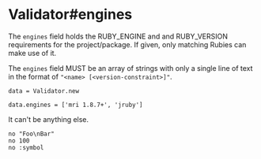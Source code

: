 # Validator#engines

The `engines` field holds the RUBY_ENGINE and and RUBY_VERSION requirements for
the project/package. If given, only matching Rubies can make use of it.

The `engines` field MUST be an array of strings with only a single line of text
in the format of `"<name> [<version-constraint>]"`.

    data = Validator.new

    data.engines = ['mri 1.8.7+', 'jruby']

It can't be anything else.

    no "Foo\nBar"
    no 100
    no :symbol


